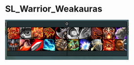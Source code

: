 # SL_Warrior_Weakauras
![Image of Weakaura set](https://github.com/LeoJansson/SL_Warrior_Weakauras/blob/main/Warrior%20set%2040px.PNG)
